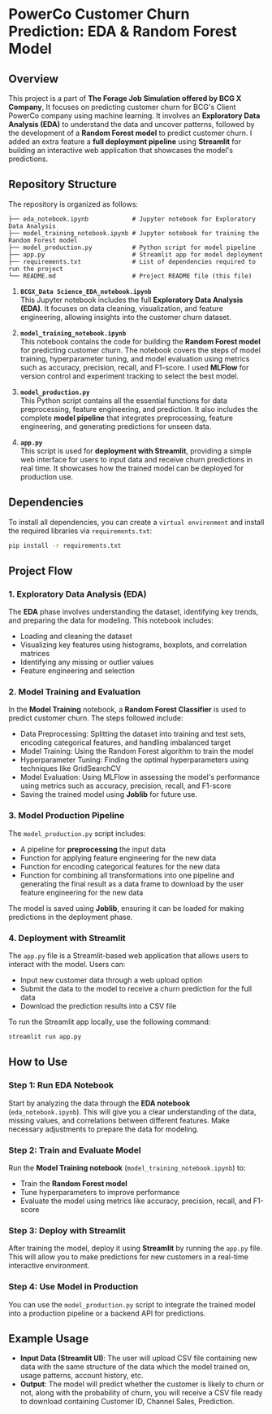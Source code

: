 # PowerCo Customer Churn Prediction: EDA & Random Forest Model

## Overview

This project is a part of **The Forage Job Simulation offered by BCG X Company**, It focuses on predicting customer churn for BCG's Client PowerCo company using machine learning. It involves an **Exploratory Data Analysis (EDA)** to understand the data and uncover patterns, followed by the development of a **Random Forest model** to predict customer churn. I added an extra feature a **full deployment pipeline** using **Streamlit** for building an interactive web application that showcases the model's predictions.

## Repository Structure
The repository is organized as follows:
```plaintext
├── eda_notebook.ipynb            # Jupyter notebook for Exploratory Data Analysis
├── model_training_notebook.ipynb # Jupyter notebook for training the Random Forest model
├── model_production.py           # Python script for model pipeline
├── app.py                        # Streamlit app for model deployment
├── requirements.txt              # List of dependencies required to run the project
└── README.md                     # Project README file (this file)
```

1. **`BCGX_Data Science_EDA_notebook.ipynb`**  
   This Jupyter notebook includes the full **Exploratory Data Analysis (EDA)**. It focuses on data cleaning, visualization, and feature engineering, allowing insights into the customer churn dataset.

2. **`model_training_notebook.ipynb`**  
   This notebook contains the code for building the **Random Forest model** for predicting customer churn. The notebook covers the steps of model training, hyperparameter tuning, and model evaluation using metrics such as accuracy, precision, recall, and F1-score.
   I used **MLFlow** for version control and experiment tracking to select the best model.
   
3. **`model_production.py`**  
   This Python script contains all the essential functions for data preprocessing, feature engineering, and prediction. It also includes the complete **model pipeline** that integrates preprocessing, feature engineering, and generating predictions for unseen data.

4. **`app.py`**  
   This script is used for **deployment with Streamlit**, providing a simple web interface for users to input data and receive churn predictions in real time. It showcases how the trained model can be deployed for production use.

## Dependencies

To install all dependencies, you can create a `virtual environment` and install the required libraries via `requirements.txt`:

```bash
pip install -r requirements.txt
```

## Project Flow

### 1. **Exploratory Data Analysis (EDA)**

The **EDA** phase involves understanding the dataset, identifying key trends, and preparing the data for modeling. This notebook includes:

- Loading and cleaning the dataset
- Visualizing key features using histograms, boxplots, and correlation matrices
- Identifying any missing or outlier values
- Feature engineering and selection

### 2. **Model Training and Evaluation**

In the **Model Training** notebook, a **Random Forest Classifier** is used to predict customer churn. The steps followed include:

- Data Preprocessing: Splitting the dataset into training and test sets, encoding categorical features, and handling imbalanced target
- Model Training: Using the Random Forest algorithm to train the model
- Hyperparameter Tuning: Finding the optimal hyperparameters using techniques like GridSearchCV
- Model Evaluation: Using MLFlow in assessing the model's performance using metrics such as accuracy, precision, recall, and F1-score
- Saving the trained model using **Joblib** for future use.

### 3. **Model Production Pipeline**

The `model_production.py` script includes:

- A pipeline for **preprocessing** the input data
- Function for applying feature engineering for the new data
- Function for encoding categorical features for the new data
- Function for combining all transformations into one pipeline and generating the final result as a data frame to download by the user feature engineering for the new data

The model is saved using **Joblib**, ensuring it can be loaded for making predictions in the deployment phase.

### 4. **Deployment with Streamlit**

The `app.py` file is a Streamlit-based web application that allows users to interact with the model. Users can:

- Input new customer data through a web upload option
- Submit the data to the model to receive a churn prediction for the full data
- Download the prediction results into a CSV file

To run the Streamlit app locally, use the following command:

```bash
streamlit run app.py
```

## How to Use

### Step 1: Run EDA Notebook

Start by analyzing the data through the **EDA notebook** (`eda_notebook.ipynb`). This will give you a clear understanding of the data, missing values, and correlations between different features. Make necessary adjustments to prepare the data for modeling.

### Step 2: Train and Evaluate Model

Run the **Model Training notebook** (`model_training_notebook.ipynb`) to:

- Train the **Random Forest model**
- Tune hyperparameters to improve performance
- Evaluate the model using metrics like accuracy, precision, recall, and F1-score

### Step 3: Deploy with Streamlit

After training the model, deploy it using **Streamlit** by running the `app.py` file. This will allow you to make predictions for new customers in a real-time interactive environment.

### Step 4: Use Model in Production

You can use the `model_production.py` script to integrate the trained model into a production pipeline or a backend API for predictions.

## Example Usage

- **Input Data (Streamlit UI)**: The user will upload CSV file containing new data with the same structure of the data which the model trained on, usage patterns, account history, etc.
- **Output**: The model will predict whether the customer is likely to churn or not, along with the probability of churn, you will receive a CSV file ready to download containing Customer ID, Channel Sales, Prediction.

